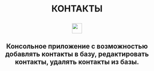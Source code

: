 <h1 align="center">КОНТАКТЫ</h1>
<h2 align="center"><img src="https://github.com/vadimsa3/contact-book/tree/master/src/main/resources/raw/image.gif" height="32"/></h2>
<h2 align="center">Консольное приложение с возможностью добавлять контакты в базу, редактировать контакты, удалять контакты из базы.</h2>
